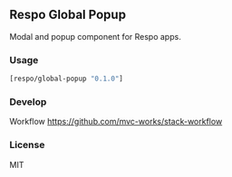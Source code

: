 
Respo Global Popup
----

Modal and popup component for Respo apps.

### Usage

```clojure
[respo/global-popup "0.1.0"]
```

### Develop

Workflow https://github.com/mvc-works/stack-workflow

### License

MIT
